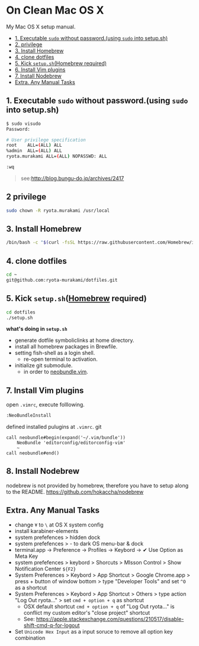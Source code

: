 On Clean Mac OS X
=====================

My Mac OS X setup manual.

<!-- START doctoc generated TOC please keep comment here to allow auto update -->
<!-- DON'T EDIT THIS SECTION, INSTEAD RE-RUN doctoc TO UPDATE -->


- [1. Executable `sudo` without password.(using `sudo` into setup.sh)](#1-executable-sudo-without-passwordusing-sudo-into-setupsh)
- [2. privilege](#2-privilege)
- [3. Install Homebrew](#3-install-homebrew)
- [4. clone dotfiles](#4-clone-dotfiles)
- [5. Kick `setup.sh`(Homebrew required)](#5-kick-setupshhomebrew-required)
- [6. Install Vim plugins](#7-install-vim-plugins)
- [7. Install Nodebrew](#8-install-nodebrew)
- [Extra. Any Manual Tasks](#extra-any-manual-tasks)

<!-- END doctoc generated TOC please keep comment here to allow auto update -->

## 1. Executable `sudo` without password.(using `sudo` into setup.sh)  

```sh
$ sudo visudo
Password:

# User privilege specification
root    ALL=(ALL) ALL
%admin  ALL=(ALL) ALL
ryota.murakami ALL=(ALL) NOPASSWD: ALL

:wq
```

> see:<a href="http://blog.bungu-do.jp/archives/2417" target="_blank">http://blog.bungu-do.jp/archives/2417</a>

## 2 privilege

```sh
sudo chown -R ryota.murakami /usr/local
```

## 3. Install Homebrew

```sh
/bin/bash -c "$(curl -fsSL https://raw.githubusercontent.com/Homebrew/install/HEAD/install.sh)"
```

## 4. clone dotfiles

```sh
cd ~
git@github.com:ryota-murakami/dotfiles.git
```

## 5. Kick `setup.sh`([Homebrew](https://github.com/ryota-murakami/dotfiles/blob/master/README.md#3-install-homebrew) required)

```sh
cd dotfiles
./setup.sh
```

**what's doing in `setup.sh`**

- generate dotfile symboliclinks at home directory.
- install all homebrew packages in Brewfile.
- setting fish-shell as a login shell.
  - re-open terminal to activation.
- initialize git submodule.
  - in order to <a href="https://github.com/ryota-murakami/dotfiles/tree/master/.vim/bundle" target="_blank">neobundle.vim</a>.

## 7. Install Vim plugins

open `.vimrc`, execute folllowing.

```sh
:NeoBundleInstall
```

defined installed pulugins at `.vimrc`.
git
```vim
call neobundle#begin(expand('~/.vim/bundle'))
    NeoBundle 'editorconfig/editorconfig-vim'
    ~
call neobundle#end()
```

## 8. Install Nodebrew
nodebrew is not provided by homebrew, therefore you have to setup along to the README. 
https://github.com/hokaccha/nodebrew


## Extra. Any Manual Tasks

- change `¥` to `\` at OS X system config
- install karabiner-elements
- system prefefences > hidden dock
- system prefefences > - to dark OS menu-bar & dock
- terminal.app -> Preference -> Profiles -> Keybord -> ✔︎ Use Option as Meta Key
- system prefefences > keybord > Shorcuts > MIsson Control > Show Notification Center `${F2}`
- System Preferences > Keybord > App Shortcut > Google Chrome.app > press + button of window bottom > type "Developer Tools" and set `^O` as a shortcut
- System Preferences > Keybord > App Shortcut > Others > type action "Log Out ryota..." > set `cmd + option + q` as shortcut
  - OSX default shortcut `cmd + option + q` of "Log Out ryota..." is conflict my custom editor's "close project" shortcut 
  - See: https://apple.stackexchange.com/questions/210517/disable-shift-cmd-q-for-logout
- Set `Unicode Hex Input` as a input soruce to remove all option key combination

